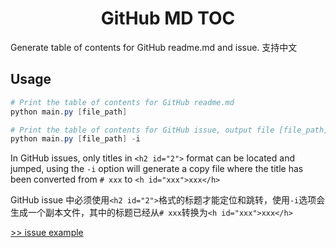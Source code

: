 <h1 align="center">GitHub MD TOC</h1>
Generate table of contents for GitHub readme.md and issue. 支持中文

## Usage

```powershell
# Print the table of contents for GitHub readme.md
python main.py [file_path]

# Print the table of contents for GitHub issue, output file [file_path].convert_toc.md simultaneously
python main.py [file_path] -i
```

In GitHub issues, only titles in `<h2 id="2">` format can be located and jumped, using the `-i` option will generate a copy file where the title has been converted from `# xxx` to `<h id="xxx">xxx</h>`

GitHub issue 中必须使用`<h2 id="2">`格式的标题才能定位和跳转，使用`-i`选项会生成一个副本文件，其中的标题已经从`# xxx`转换为`<h id="xxx">xxx</h>`

[>> issue example](https://github.com/Charles94jp/github-md-toc/issues/1)